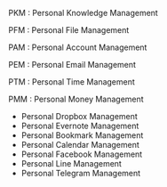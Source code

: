 PKM : Personal Knowledge Management

PFM : Personal File Management

PAM : Personal Account Management

PEM : Personal Email Management

PTM : Personal Time Management

PMM : Personal Money Management

* Personal Dropbox Management
* Personal Evernote Management
* Personal Bookmark Management
* Personal Calendar Management
* Personal Facebook Management
* Personal Line Management
* Personal Telegram Management
